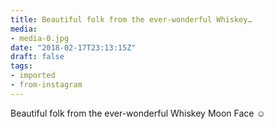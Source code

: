 ```yaml
---
title: Beautiful folk from the ever-wonderful Whiskey…
media:
- media-0.jpg
date: "2018-02-17T23:13:15Z"
draft: false
tags:
- imported
- from-instagram
---
```

Beautiful folk from the ever-wonderful Whiskey Moon Face ☺️

